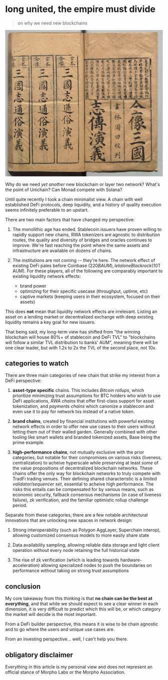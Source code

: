 # long united, the empire must divide
> on why we need new blockchains

![img](romance.jpg)

Why do we need *yet another* new blockchain or layer two network? What's the point of Unichain? Can Monad compete with Solana?

Until quite recently I took a chain minimalist view. A chain with well established DeFi protocols, deep liquidity, and a history of quality execution seems infinitely preferable to an upstart.

There are two main factors that have changed my perspective:

1. The monolithic age has ended. Stablecoin issuers have proven willing to rapidly support new chains, RWA tokenizers are agnostic to distribution routes, the quality and diversity of bridges and oracles continues to improve. We're fast reaching the point where the same assets and infrastructure are available on dozens of chains.

2. The institutions are not coming -- they're here. The network effect of existing DeFi pales before Coinbase ($220B AUM), let alone Blackrock ($10T AUM). For these players, all of the following are comparably important to existing liquidity network effects:
    * brand power
    * optimizing for their specific usecase (throughput, uptime, etc)
    * captive markets (keeping users in their ecosystem, focused on their assets)

This does **not** mean that liquidity network effects are irrelevant. Listing an asset on a lending market or decentralized exchange with deep existing liquidity remains a key goal for new issuers.

That being said, my long-term view has shifted from "the winning blockchain will house 80%+ of stablecoin and DeFi TVL" to "blockchains will follow a similar TVL distribution to banks' AUM", meaning there will be one clear leader, but with 1.2x to 2x the TVL of the second place, not 10x.

## categories to watch

There are three main categories of new chain that strike my interest from a DeFi perspective:

1. **asset-type specific** chains. This includes *Bitcoin rollups*, which prioritize minimizing trust assumptions for BTC holders who wish to use DeFi applications, *RWA chains* that offer first-class support for asset tokenization, and *payments chains* which canonize a stablecoin and even use it to pay for network txs instead of a native token.

2. **brand chains**, created by financial institutions with powerful existing network effects in order to offer new use cases to their users without letting them out of their walled garden. Generally combined with other tooling like smart wallets and branded tokenized assets, Base being the prime example.

3. **high-performance chains**, not mutually exclusive with the prior categories, but notable for their compromises on various risks (liveness, centralization) to acheive hyperscale while preserving at least *some* of the value propositions of decentralized blockchain networks. These chains offer the only way for blockchain networks to truly compete with TradFi trading venues. Their defining shared characteristic is a *limited validator/sequencer set*, essential to acheive high performance. The risks this entails can be compensated for by various means, such as economic security, fallback consensus mechanisms (in case of liveness failure), zk verification, and the familiar optimistic rollup challenge period.

Separate from these categories, there are a few notable architectural innovations that are unlocking new spaces in network design:

1. Strong interoperability (such as Polygon AggLayer, Superchain interop), allowing customized consensus models to more easily share state

2. Data availability sampling, allowing reliable data storage and light client operation without every node retaining the full historical state

3. The rise of zk verification (which is leading towards hardware-acceleration) allowing specialized nodes to push the boundaries on performance without taking on strong trust assumptions

## conclusion

My core takeaway from this thinking is that **no chain can be the best at everything**, and that while we should expect to see a clear winner in each dimension, it is very difficult to predict which this will be, or which category the market will decide is the most important.

From a DeFi builder perspective, this means it is wise to be chain agnostic and to go where the users and unique use cases are.

From an investing perspective... well, I can't help you there.

## obligatory disclaimer

Everything in this article is my personal view and does not represent an official stance of Morpho Labs or the Morpho Association.